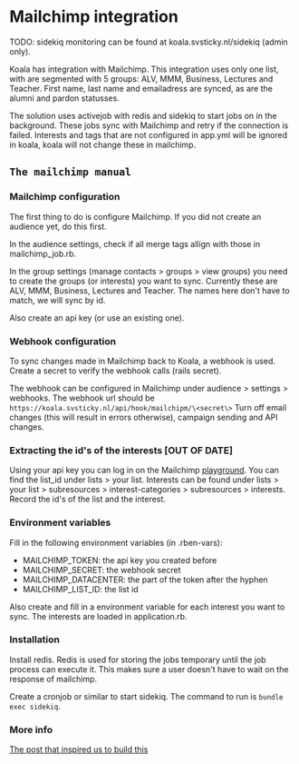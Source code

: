 # Mailchimp integration

TODO: sidekiq monitoring can be found at koala.svsticky.nl/sidekiq (admin only).

Koala has integration with Mailchimp.
This integration uses only one list, with are segmented with 5 groups: ALV, MMM, Business, Lectures and Teacher.
First name, last name and emailadress are synced, as are the alumni and pardon statusses.

The solution uses activejob with redis and sidekiq to start jobs on in the background.
These jobs sync with Mailchimp and retry if the connection is failed.
Interests and tags that are not configured in app.yml will be ignored in koala, koala will not change these in mailchimp.

## `The mailchimp manual`

### Mailchimp configuration

The first thing to do is configure Mailchimp.
If you did not create an audience yet, do this first.

In the audience settings, check if all merge tags allign with those in mailchimp_job.rb.

In the group settings (manage contacts > groups > view groups) you need to create the groups (or interests) you want to sync.
Currently these are ALV, MMM, Business, Lectures and Teacher.
The names here don't have to match, we will sync by id.

Also create an api key (or use an existing one).

### Webhook configuration

To sync changes made in Mailchimp back to Koala, a webhook is used.
Create a secret to verify the webhook calls (rails secret).

The webhook can be configured in Mailchimp under audience > settings > webhooks.
The webhook url should be ```https://koala.svsticky.nl/api/hook/mailchipm/\<secret\>```
Turn off email changes (this will result in errors otherwise), campaign sending and API changes.

### Extracting the id's of the interests [OUT OF DATE]

Using your api key you can log in on the Mailchimp [playground](https://us1.api.mailchimp.com/playground/).
You can find the list_id under lists > your list.
Interests can be found under lists > your list > subresources > interest-categories > subresources > interests.
Record the id's of the list and the interest.

### Environment variables

Fill in the following environment variables (in .rben-vars):

- MAILCHIMP_TOKEN: the api key you created before
- MAILCHIMP_SECRET: the webhook secret
- MAILCHIMP_DATACENTER: the part of the token after the hyphen
- MAILCHIMP_LIST_ID: the list id

Also create and fill in a environment variable for each interest you want to sync.
The interests are loaded in application.rb.

### Installation

Install redis.
Redis is used for storing the jobs temporary until the job process can execute it.
This makes sure a user doesn't have to wait on the response of mailchimp.

Create a cronjob or similar to start sidekiq.
The command to run is `bundle exec sidekiq`.

### More info

[The post that inspired us to build this](https://medium.com/@thomasroest/properly-setting-up-redis-and-sidekiq-in-production-on-ubuntu-16-04-f2c4897944b5)

